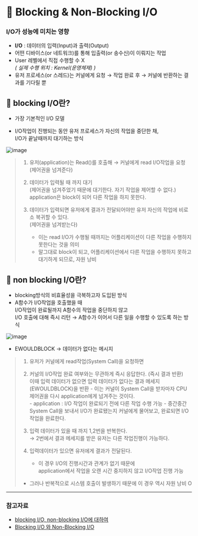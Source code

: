 
# 📌 Blocking & Non-Blocking I/O


### I/O가 성능에 미치는 영향
- **I/O** : 데이터의 입력(Input)과 출력(Output)
- 어떤 디바이스(or 네트워크)를 통해 입출력(or 송수신)이 이뤄지는 작업
- User 레벨에서 직접 수행할 수 X  
  _( 실제 수행 위치 : Kernel(운영체제) )_
- 유저 프로세스(or 스레드)는 커널에게 요청 → 작업 완료 후 → 커널에 반환하는 결과를 기다릴 뿐


## 🏸 blocking I/O란?

- 가장 기본적인 I/O 모델

- I/O작업이 진행되는 동안 유저 프로세스가 자신의 작업을 중단한 채,  
I/O가 끝날때까지 대기하는 방식
 



![image](https://user-images.githubusercontent.com/63834758/225175428-f9e6e90e-f328-4dc7-a99b-aed3695471eb.png)


> 1. 유저(application)는 Read()를 호출해 → 커널에게 read I/O작업을 요청 (제어권을 넘겨준다)  
> 
> 2. 데이터가 입력될 때 까지 대기   
> (제어권을 넘겨주었기 때문에 대기한다. 자기 작업을 제어할 수 없다.)  
> application은 block이 되어 다른 작업을 하지 못한다.
> 
> 3. 데이터가 입력되면 유저에게 결과가 전달되어야만 유저 자신의 작업에 비로소 복귀할 수 있다.  
>     (제어권을 넘겨받는다)  
>     - 이는 read I/O가 수행될 때까지는 어플리케이션이 다른 작업을 수행하지 못한다는 것을 의미
>     - 말그대로 block이 되고, 어플리케이션에서 다른 작업을 수행하지 못하고 대기하게 되므로, 자원 낭비



## 🏸 non blocking I/O란?

- blocking방식의 비효율성을 극복하고자 도입된 방식
- A함수가 I/O작업을 호출했을 때  
I/O작업이 완료될까지 A함수의 작업을 중단하지 않고  
I/O 호출에 대해 즉시 리턴 → A함수가 이어서 다른 일을 수행할 수 있도록 하는 방식
 

![image](https://user-images.githubusercontent.com/63834758/225175461-2d46f56d-043b-4b53-b70c-5302e3e9a333.png)


- EWOULDBLOCK → 데이터가 없다는 메시지


> 1. 유저가 커널에게 read작업(System Call)을 요청하면
>
> 2. 커널의 I/O작업 완료 여부와는 무관하게 즉시 응답한다. (즉시 결과 반환)  
>    이때 입력 데이터가 없으면 입력 데이터가 없다는 결과 메세지 (EWOULDBLOCK)을 반환
>        - 이는 커널이 System Call을 받자마자 CPU 제어권을 다시 application에게 넘겨주는 것이다.  
>        - application : I/O 작업이 완료되기 전에 다른 작업 수행 가능
>        - 중간중간 System Call을 보내서 I/O가 완료됐는지 커널에게 물어보고, 완료되면 I/O작업을 완료한다.
>    
> 3. 입력 데이터가 있을 때 까지 1,2번을 반복한다.  
>    → 2번에서 결과 메세지를 받은 유저는 다른 작업진행이 가능하다.  
>    
> 4. 입력데이터가 있으면 유저에게 결과가 전달된다.   
>    - 이 경우 I/O의 진행시간과 관계가 없기 때문에  
>      application에서 작업을 오랜 시간 중지하지 않고 I/O작업 진행 가능
>   - 그러나 반복적으로 시스템 호출이 발생하기 때문에 이 경우 역시 자원 낭비 O


<hr>

### 참고자료

- [blocking I/O, non-blocking I/O에 대하여](https://etloveguitar.tistory.com/m/140)
- [Blocking I/O 와 Non-Blocking I/O](https://didu-story.tistory.com/307)
